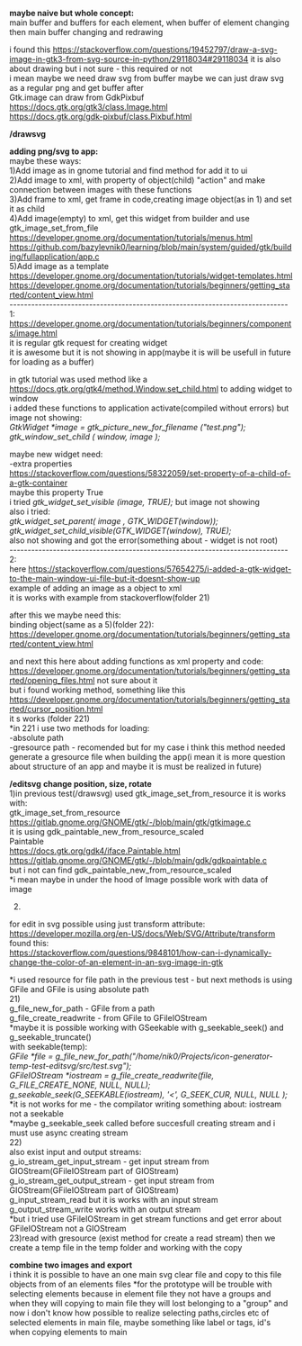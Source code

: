 <b>maybe naive but whole concept:</b><br>
main buffer and buffers for each element, when buffer of element changing then main buffer changing and redrawing<br> 

i found this https://stackoverflow.com/questions/19452797/draw-a-svg-image-in-gtk3-from-svg-source-in-python/29118034#29118034 it is also about drawing but i not sure - this required or not<br>
i mean maybe we need draw svg from buffer maybe we can just draw svg as a regular png and get buffer after<br>
Gtk.image can draw from GdkPixbuf<br>
https://docs.gtk.org/gtk3/class.Image.html<br>
https://docs.gtk.org/gdk-pixbuf/class.Pixbuf.html<br>

<b>/drawsvg</b><br>

<b>adding png/svg to app:</b><br>
maybe these ways:<br>
1)Add image as in gnome tutorial and find method for add it to ui<br> 
2)Add image to xml, with property of object(child) "action" and make connection between images with these functions<br>
3)Add frame to xml, get frame in code,creating image object(as in 1) and set it as child<br>
4)Add image(empty) to xml, get this widget from builder and use gtk_image_set_from_file <br>
https://developer.gnome.org/documentation/tutorials/menus.html<br>
https://github.com/bazylevnik0/learning/blob/main/system/guided/gtk/building/fullapplication/app.c<br>
5)Add image as a template<br>
https://developer.gnome.org/documentation/tutorials/widget-templates.html<br>
https://developer.gnome.org/documentation/tutorials/beginners/getting_started/content_view.html<br>
-----------------------------------------------------------------------------<br>
1:<br>
https://developer.gnome.org/documentation/tutorials/beginners/components/image.html<br>
it is regular gtk request for creating widget<br>
it is awesome but it is not showing in app(maybe it is will be usefull in future for loading as a buffer)<br>

in gtk tutorial was used method like a https://docs.gtk.org/gtk4/method.Window.set_child.html to adding widget to window<br>
i added these functions to application activate(compiled without errors) but image not showing:<br>
<i>GtkWidget *image = gtk_picture_new_for_filename ("test.png");<br>
gtk_window_set_child ( window, image );</i>

maybe new widget need:<br>
-extra properties<br> 
https://stackoverflow.com/questions/58322059/set-property-of-a-child-of-a-gtk-container<br>
maybe this property <property name="visible">True</property><br>
i tried <i> gtk_widget_set_visible (image, TRUE);</i> but image not showing<br>
also i tried:<br>
<i>gtk_widget_set_parent( image , GTK_WIDGET(window));<br>
gtk_widget_set_child_visible(GTK_WIDGET(window), TRUE);</i><br>
also not showing and got the error(something about - widget is not root)<br>
-----------------------------------------------------------------------------<br>
2:<br>
here https://stackoverflow.com/questions/57654275/i-added-a-gtk-widget-to-the-main-window-ui-file-but-it-doesnt-show-up<br>
example of adding an image as a object to xml<br>
it is works with example from stackoverflow(folder 21)<br>

after this we maybe need this:<br>
binding object(same as a 5)(folder 22):<br>
https://developer.gnome.org/documentation/tutorials/beginners/getting_started/content_view.html<br>

and next this
here about adding functions as xml property and code:<br>
https://developer.gnome.org/documentation/tutorials/beginners/getting_started/opening_files.html not sure about it<br>
but i found working method, something like this https://developer.gnome.org/documentation/tutorials/beginners/getting_started/cursor_position.html<br>
it s works (folder 221)<br>
*in 221 i use two methods for loading:<br>
-absolute path<br>
-gresource path - recomended but for my case i think this method needed generate a gresource file when building the app(i mean it is more question about structure of an app and maybe it is must be realized in future)<br>

<b>/editsvg</b>
<b>change position, size, rotate</b><br>
1)in previous test(/drawsvg) used gtk_image_set_from_resource it is works with:<br> 
gtk_image_set_from_resource https://gitlab.gnome.org/GNOME/gtk/-/blob/main/gtk/gtkimage.c<br>
it is using gdk_paintable_new_from_resource_scaled<br>
Paintable<br>
https://docs.gtk.org/gdk4/iface.Paintable.html<br>
https://gitlab.gnome.org/GNOME/gtk/-/blob/main/gdk/gdkpaintable.c<br>
but i not can find gdk_paintable_new_from_resource_scaled<br>
*i mean maybe in under the hood of Image possible work with data of image

2)
for edit in svg possible using just transform attribute: https://developer.mozilla.org/en-US/docs/Web/SVG/Attribute/transform<br>
found this:<br>
https://stackoverflow.com/questions/9848101/how-can-i-dynamically-change-the-color-of-an-element-in-an-svg-image-in-gtk<br>

*i used resource for file path in the previous test - but next methods is using GFile and GFile is using absolute path<br>
21)<br>
g_file_new_for_path - GFile from a path<br>
g_file_create_readwrite - from GFile to GFileIOStream<br>
*maybe it is possible working with GSeekable with g_seekable_seek() and  g_seekable_truncate()<br>
with seekable(temp):<br>
<i>
GFile *file = g_file_new_for_path("/home/nik0/Projects/icon-generator-temp-test-editsvg/src/test.svg");<br>
GFileIOStream *iostream = g_file_create_readwrite(file, G_FILE_CREATE_NONE, NULL, NULL);<br>
g_seekable_seek(G_SEEKABLE(iostream), '<', G_SEEK_CUR, NULL, NULL );</i><br>
*it is not works for me - the compilator writing something about: iostream not a seekable<br>
*maybe g_seekable_seek called before succesfull creating stream and i must use async creating stream<br>
22)<br>
also exist input and output streams:<br>
g_io_stream_get_input_stream - get input stream from GIOStream(GFileIOStream part of GIOStream)<br>
g_io_stream_get_output_stream - get input stream from GIOStream(GFileIOStream part of GIOStream)<br>
g_input_stream_read but it is works with an input stream<br>
g_output_stream_write works with an output stream<br>
*but i tried use GFileIOStream in get stream functions and get error about GFileIOStream not a GIOStream<br>
23)read with gresource (exist method for create a read stream) then we create a temp file in the temp folder and working with the copy<br>



<b>combine two images and export</b><br>
i think it is possible to have an one main svg clear file and copy to this file objects from <g> of an elements files
*for the prototype will be trouble with selecting elements because in element file they not have a groups and when they will copying to main file they will lost belonging to a "group" and now i don't know how possible to realize selecting paths,circles etc of selected elements in main file, maybe something like label or tags, id's when copying elements to main
